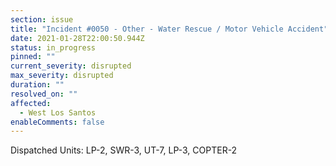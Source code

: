 ```yaml
---
section: issue
title: "Incident #0050 - Other - Water Rescue / Motor Vehicle Accident"
date: 2021-01-28T22:00:50.944Z
status: in_progress
pinned: ""
current_severity: disrupted
max_severity: disrupted
duration: ""
resolved_on: ""
affected:
  - West Los Santos
enableComments: false
---
```

Dispatched Units: LP-2, SWR-3, UT-7, LP-3, COPTER-2